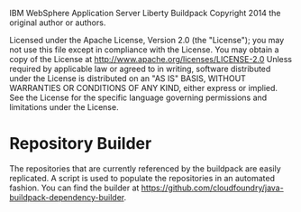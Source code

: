 
IBM WebSphere Application Server Liberty Buildpack
Copyright 2014 the original author or authors.

Licensed under the Apache License, Version 2.0 (the "License");
you may not use this file except in compliance with the License.
You may obtain a copy of the License at
     http://www.apache.org/licenses/LICENSE-2.0
Unless required by applicable law or agreed to in writing, software
distributed under the License is distributed on an "AS IS" BASIS,
WITHOUT WARRANTIES OR CONDITIONS OF ANY KIND, either express or implied.
See the License for the specific language governing permissions and
limitations under the License.

# Repository Builder

The repositories that are currently referenced by the buildpack are easily replicated.  A script is used to populate the repositories in an automated fashion.  You can find the builder at <https://github.com/cloudfoundry/java-buildpack-dependency-builder>.
